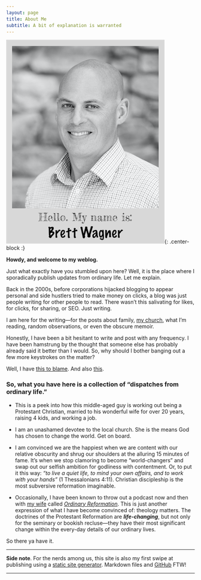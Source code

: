 ```yaml
---
layout: page
title: About Me
subtitle: A bit of explanation is warranted
---
```


![The face behind the words.](/assets/img/BW_Polaroid.png){: .center-block :}

**Howdy, and welcome to my weblog.**

Just what exactly have you stumbled upon here? Well, it is the place where I sporadically publish updates from ordinary life. Let me explain. 

Back in the 2000s, before corporations hijacked blogging to appear personal and side hustlers tried to make money on clicks, a blog was just people writing for other people to read. There wasn’t this salivating for likes, for clicks, for sharing, or SEO. Just writing. 

I am here for the writing—for the posts about family, [my church](https://www.ibcsac.org), what I’m reading, random observations, or even the obscure memoir.

Honestly, I have been a bit hesitant to write and post with any frequency. I have been hamstrung by the thought that someone else has probably already said it better than I would. So, why should I bother banging out a few more keystrokes on the matter?

Well, I have [this to blame](https://www.challies.com/articles/why-you-shouldnt-stop-blogging-or-why-you-should-consider-starting/). And also [this](https://www.thatcontentshed.com/blog/whats-the-point).

### So, what you have here is a collection of “dispatches from ordinary life.” 

* This is a peek into how this middle-aged guy is working out being a Protestant Christian, married to his wonderful wife for over 20 years, raising 4 kids, and working a job. 

* I am an unashamed devotee to the local church. She is the means God has chosen to change the world. Get on board.

* I am convinced we are the happiest when we are content with our relative obscurity and shrug our shoulders at the alluring 15 minutes of fame. It’s when we stop clamoring to become “world-changers” and swap out our selfish ambition for godliness with contentment. Or, to put it this way: *“to live a quiet life, to mind your own affairs, and to work with your hands”* (1 Thessalonians 4:11). Christian discipleship is the most subversive reformation imaginable.

* Occasionally, I have been known to throw out a podcast now and then with [my wife](https://twitter.com/awags3) called [*Ordinary Reformation*](https://www.ordinaryreformation.com). This is just another expression of what I have become convinced of: theology matters. The doctrines of the Protestant Reformation are ***life-changing***, but not only for the seminary or bookish recluse—they have their most significant change within the every-day details of our ordinary lives.

So there ya have it. 

---

**Side note**. For the nerds among us, this site is also my first swipe at publishing using a [static site generator](https://jekyllrb.com). Markdown files and [GitHub](https://pages.github.com) FTW!

---